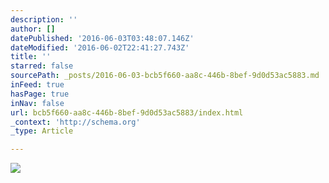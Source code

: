 ```yaml
---
description: ''
author: []
datePublished: '2016-06-03T03:48:07.146Z'
dateModified: '2016-06-02T22:41:27.743Z'
title: ''
starred: false
sourcePath: _posts/2016-06-03-bcb5f660-aa8c-446b-8bef-9d0d53ac5883.md
inFeed: true
hasPage: true
inNav: false
url: bcb5f660-aa8c-446b-8bef-9d0d53ac5883/index.html
_context: 'http://schema.org'
_type: Article

---
```

![](https://the-grid-user-content.s3-us-west-2.amazonaws.com/6a1b391f-3e36-429d-a307-a0c04e610ed2.jpg)